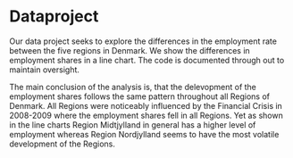 # Dataproject

Our data project seeks to explore the differences in the employment rate between the five regions in Denmark. We show the differences in employment shares in a line chart. The code is documented through out to maintain oversight.

The main conclusion of the analysis is, that the delevopment of the employment shares follows the same pattern throughout all Regions of Denmark. All Regions were noticeably influenced by the Financial Crisis in 2008-2009 where the employment shares fell in all Regions. Yet as shown in the line charts Region Midtjylland in general has a higher level of employment whereas Region Nordjylland seems to have the most volatile development of the Regions.
